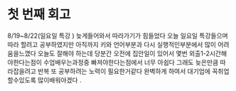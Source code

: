 # 첫 번째 회고

8/19~8/22(일요일 특강 )
늦게들어와서 따라가기가 힘들었다
오늘 일요일 특강들으며 따라 할려고 공부하였지만 아직까지 키와 언어부분과 다시 실행적인부분에서 많이 어려움을느꼈다 오늘도 잘해야 하는데 당분간 오전에 집안일이 있어서 몇번 외출1-2시간해야한다는점이 수업배우는과정중 빠져야한다는점에서 너무 아쉽다 그래도 늦은만큼 따라잡을려고 반복 또 공부하려는 노력이 필요한거같다 완벽하게 하여서 대기업에 꼭취업할수있도록 많이배워야겠다 .
